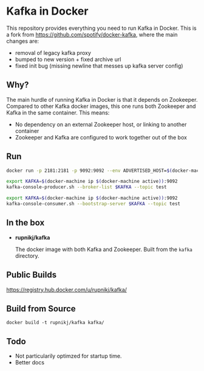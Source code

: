 Kafka in Docker
===

This repository provides everything you need to run Kafka in Docker. This is a fork
from https://github.com/spotify/docker-kafka, where the main changes are:

- removal of legacy kafka proxy
- bumped to new version + fixed archive url
- fixed init bug (missing newline that messes up kafka server config)

Why?
---
The main hurdle of running Kafka in Docker is that it depends on Zookeeper.
Compared to other Kafka docker images, this one runs both Zookeeper and Kafka
in the same container. This means:

* No dependency on an external Zookeeper host, or linking to another container
* Zookeeper and Kafka are configured to work together out of the box

Run
---

```bash
docker run -p 2181:2181 -p 9092:9092 --env ADVERTISED_HOST=$(docker-machine ip $(docker-machine active)) --env ADVERTISED_PORT=9092 rupnikj/kafka
```

```bash
export KAFKA=$(docker-machine ip $(docker-machine active)):9092
kafka-console-producer.sh --broker-list $KAFKA --topic test
```

```bash
export KAFKA=$(docker-machine ip $(docker-machine active)):9092
kafka-console-consumer.sh --bootstrap-server $KAFKA --topic test
```

In the box
---
* **rupnikj/kafka**

  The docker image with both Kafka and Zookeeper. Built from the `kafka`
  directory.

Public Builds
---

https://registry.hub.docker.com/u/rupnikj/kafka/

Build from Source
---

    docker build -t rupnikj/kafka kafka/

Todo
---

* Not particularily optimzed for startup time.
* Better docs


